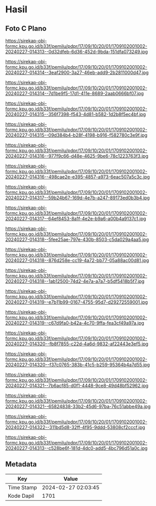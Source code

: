 # Hasil

## Foto C Plano

https://sirekap-obj-formc.kpu.go.id/b33f/pemilu/pdpr/17/09/10/20/01/1709102001002-20240227-014313--0d32dfeb-6d36-452d-9bda-151dfa073249.jpg

https://sirekap-obj-formc.kpu.go.id/b33f/pemilu/pdpr/17/09/10/20/01/1709102001002-20240227-014314--3eaf2900-3a27-46eb-add9-2b2811000d47.jpg

https://sirekap-obj-formc.kpu.go.id/b33f/pemilu/pdpr/17/09/10/20/01/1709102001002-20240227-014314--7d1be9f5-17d1-411e-8689-2aab0666bf07.jpg

https://sirekap-obj-formc.kpu.go.id/b33f/pemilu/pdpr/17/09/10/20/01/1709102001002-20240227-014315--356f7398-f543-4d81-b582-1d2b8f5ec4bf.jpg

https://sirekap-obj-formc.kpu.go.id/b33f/pemilu/pdpr/17/09/10/20/01/1709102001002-20240227-014315--09d384b4-b28f-4198-b916-f582780c3e9f.jpg

https://sirekap-obj-formc.kpu.go.id/b33f/pemilu/pdpr/17/09/10/20/01/1709102001002-20240227-014316--977f9c66-d48e-4625-9be6-78c1223763f3.jpg

https://sirekap-obj-formc.kpu.go.id/b33f/pemilu/pdpr/17/09/10/20/01/1709102001002-20240227-014316--498cae2e-e395-4857-a973-6eac507a5c3c.jpg

https://sirekap-obj-formc.kpu.go.id/b33f/pemilu/pdpr/17/09/10/20/01/1709102001002-20240227-014317--59b24b67-169d-4e7b-a247-89173ed0b3b4.jpg

https://sirekap-obj-formc.kpu.go.id/b33f/pemilu/pdpr/17/09/10/20/01/1709102001002-20240227-014317--64ef8453-8a1f-4e2e-b9a6-a00b4a9137c1.jpg

https://sirekap-obj-formc.kpu.go.id/b33f/pemilu/pdpr/17/09/10/20/01/1709102001002-20240227-014318--5fee25ae-797e-430b-8503-c5da029a4aa5.jpg

https://sirekap-obj-formc.kpu.go.id/b33f/pemilu/pdpr/17/09/10/20/01/1709102001002-20240227-014318--876d258e-cc19-4a72-bb77-05a88ac00d81.jpg

https://sirekap-obj-formc.kpu.go.id/b33f/pemilu/pdpr/17/09/10/20/01/1709102001002-20240227-014318--1ab12500-74d2-4e7a-a7a7-b5df5418b5f7.jpg

https://sirekap-obj-formc.kpu.go.id/b33f/pemilu/pdpr/17/09/10/20/01/1709102001002-20240227-014319--e7b11b99-0167-4755-95d7-d29272559001.jpg

https://sirekap-obj-formc.kpu.go.id/b33f/pemilu/pdpr/17/09/10/20/01/1709102001002-20240227-014319--c67d9fa0-b42a-4c70-9ffa-fea3cf49a97a.jpg

https://sirekap-obj-formc.kpu.go.id/b33f/pemilu/pdpr/17/09/10/20/01/1709102001002-20240227-014320--fb8f7855-c22d-4a6d-9832-af22443e3ef5.jpg

https://sirekap-obj-formc.kpu.go.id/b33f/pemilu/pdpr/17/09/10/20/01/1709102001002-20240227-014320--f37c0765-383b-41c5-b259-95364b4a7d55.jpg

https://sirekap-obj-formc.kpu.go.id/b33f/pemilu/pdpr/17/09/10/20/01/1709102001002-20240227-014321--7b6acf85-d0f1-4448-9ce8-49d48bf52962.jpg

https://sirekap-obj-formc.kpu.go.id/b33f/pemilu/pdpr/17/09/10/20/01/1709102001002-20240227-014321--65824838-33b2-45d6-97ba-76c51abbe49a.jpg

https://sirekap-obj-formc.kpu.go.id/b33f/pemilu/pdpr/17/09/10/20/01/1709102001002-20240227-014322--311bd5d8-32ff-4f95-9ddd-53808cf2cccf.jpg

https://sirekap-obj-formc.kpu.go.id/b33f/pemilu/pdpr/17/09/10/20/01/1709102001002-20240227-014313--c528be6f-181d-4dc0-add5-4bc796d51a0c.jpg


## Metadata

| Key        | Value               |
| ---------- | ------------------- |
| Time Stamp | 2024-02-27 02:03:45 |
| Kode Dapil | 1701                |



